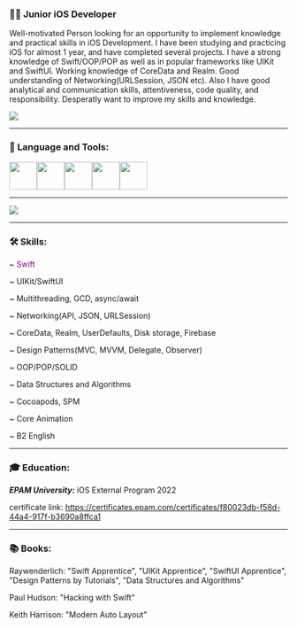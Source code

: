 ### 👨‍💻 Junior iOS Developer

Well-motivated Person looking for an opportunity to implement knowledge and practical skills in iOS Development. I have been studying and practicing iOS for almost 1 year, and have completed several projects. I have a strong knowledge of Swift/OOP/POP as well as in popular frameworks like UIKit and SwiftUI. Working knowledge of CoreData and Realm. Good understanding of Networking(URLSession, JSON etc). Also I have good analytical and communication skills, attentiveness, code quality, and responsibility. Desperatly want to improve my skills and knowledge. 


![](https://komarev.com/ghpvc/?username=cybershen&color=blueviolet)


-----------------

###  Language and Tools: 

<img height=50 
src="https://cdn.jsdelivr.net/gh/devicons/devicon/icons/swift/swift-original.svg"/><img height=50 src="https://cdn.jsdelivr.net/gh/devicons/devicon/icons/gitlab/gitlab-original-wordmark.svg"/><img height=50 
src="https://cdn.jsdelivr.net/gh/devicons/devicon/icons/git/git-plain.svg"/><img height=50 src="https://cdn.jsdelivr.net/gh/devicons/devicon/icons/github/github-original.svg"/><img height=50 src="https://cdn.jsdelivr.net/gh/devicons/devicon/icons/canva/canva-original.svg"/>

-----------------
<img src="https://github-readme-streak-stats.herokuapp.com/?user=cybershen"/>

-----------------

### 🛠️ Skills:

~ <span style="color: purple"> Swift </span>

~ UIKit/SwiftUI

~ Multithreading, GCD, async/await

~ Networking(API, JSON, URLSession)

~ CoreData, Realm, UserDefaults, Disk storage, Firebase

~ Design Patterns(MVC, MVVM, Delegate, Observer)

~ OOP/POP/SOLID

~ Data Structures and Algorithms

~ Cocoapods, SPM

~ Core Animation

~ B2 English

-----------------

### 🎓 Education:

***EPAM University:*** iOS External Program 2022

certificate link: https://certificates.epam.com/certificates/f80023db-f58d-44a4-917f-b3690a8ffca1

-----------------

### 📚 Books:

Raywenderlich: "Swift Apprentice",  "UIKit Apprentice",  "SwiftUI Apprentice",  "Design Patterns by Tutorials",  "Data Structures and Algorithms"

Paul Hudson: "Hacking with Swift"

Keith Harrison: "Modern Auto Layout"
